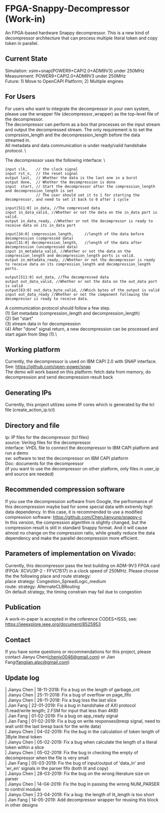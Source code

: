 # FPGA-Snappy-Decompressor (Work-in)
An FPGA-based hardware Snappy decompressor. This is a new kind of decompressor architecture that can process multiple literal token and copy token in parallel.

Current State
---
Simulation: xsim+snap(POWER9+CAPI2.0+ADM9V3) under 250MHz\
Measurement: POWER9+CAPI2.0+ADM9V3 under 250MHz\
Future: 1) Move to OpenCAPI Platform; 2) Multiple engines

For Users
----
For users who want to integrate the decompressor in your own system, please use the wrapper file (decompressor_wrapper) as the top-level file of the decompressor. \
The decompressor can perform as a box that processes on the input stream and output the decompressed stream. The only requirement is to set the comprssion_length and the decompression_length before the data streamed in. \
All metadata and data communication is under ready/valid handshake protocol. \

The decompressor uses the following interface: \

    input clk,    // the clock signal
    input rst_n,  // the reset signal
    output last,  // Whether the data is the last one in a burst
    output done,  // Whether the decompression is done
    input  start, // Start the decompressor after the compression_length and decompression_length is set
                  // The user should set it to 1 for starting the decompressor, and need to set it back to 0 after 1 cycle

    input[511:0] in_data, //The compressed data
    input in_data_valid, //Whether or not the data on the in_data port is valid.
    output in_data_ready, //Whether or not the decompressor is ready to receive data on its in_data port

    input[34:0] compression_length,     //length of the data before decompression (compressed data)
    input[31:0] decompression_length,   //length of the data after decompression (uncompressed data)
    input in_metadata_valid, //Whether or not the data on the compression_length and decompression_length ports is valid.
    output in_metadata_ready, //Whether or not the decompressor is ready to receive data on its compression_length and decompression_length ports.

    output[511:0] out_data, //The decompressed data
    output out_data_valid, //Whether or not the data on the out_data port is valid
    output[63:0] out_data_byte_valid, //Which bytes of the output is valid
    input out_data_ready //Whether or not the component following the decompressor is ready to receive data.

A communication protocol should follow a few step. \
(1) Set metadata (compression_length and decompression_length)\
(2) Set "start" \
(3) stream data in for decompression\
(4) After "done" signal return, a new decompression can be processed and start again from Step (1).\


Working platform
----
Currently, the decompressor is used on IBM CAPI 2.0 with SNAP interface. See: https://github.com/open-power/snap \
The demo will work based on this platform: fetch data from memory, do decompression and send decompression result back

Generating IPs
----
Currently, this project utilizes some IP cores which is generated by the tcl file (create_action_ip.tcl)

Directory and file
---
ip: IP files for the decompressor (tcl files)\
source: Verilog files for the decompressor\
interface: VHDL file to connect the decompressor to IBM CAPI platform and run a demo\
sw: software to test the decompressor on IBM CAPI platform\
Doc: documents for the decompressor\
(if you want to use the decompressor on other platform, only files in user_ip and source are needed)

Recommended compression software
----
If you use the decompression software from Google, the perfromance of this decompression maybe bad for some special data with extremly high data dependency. In this case, it is recommended to use a modified compression software: https://github.com/ChenJianyunp/snappy-c \
In this version, the compression algerithm is slightly changed, but the compression result is still in standard Snappy format. And it will cause almost no change on the compression ratio, while greatly reduce the data dependency and make the parallel decompression more efficient.

Parameters of implementation on Vivado:
----
Currently, this decompressor pass the test building on ADM-9V3 FPGA card (FPGA: XCVU3P-2 - FFVC1517) in a clock speed of 250MHz. Please choose the the following place and route strategy:\
place strategy: Congestion_SpreadLogic_medium\
route: strategy:  AlternateCLBRouting\
On default strategy, the timing constrain may fail due to congestion

Publication
------
A work-in-paper is accepted in the coference CODES+ISSS, see: https://ieeexplore.ieee.org/document/8525953

Contact
----
If you have some questions or recommendations for this project, please contact Jianyu Chen(chenjy0046@gmail.com) or Jian Fang(fangjian.alpc@gmail.com)

Update log
----
| Jianyu Chen | 18-11-2018: Fix a bug on the length of garbage_cnt\
| Jianyu Chen | 25-11-2018: Fix a bug of overflow on page_fifo\
| Jianyu Chen | 26-11-2018: Fix a bug loss the last slice\
| Jian Fang   | 22-01-2019: Fix a bug in handshake of AXI protocol (1.read/write length; 2.FSM for input that less than 4KB)\
| Jian Fang   | 01-02-2019: Fix a bug on app_ready signal\
| Jian Fang   | 01-02-2019: Fix a bug on write responses(bresp signal, need to wait until the last bresp back for the write data)\
| Jianyu Chen | 04-02-2019: Fix the bug in the calculation of token length of 3Byte literal token\
| Jianyu Chen | 05-02-2019: Fix a bug when calculate the length of a literal token within a slice\
| Jianyu Chen | 05-02-2019: Fix the bug in checking the empty of decompressor when the file is very small\
| Jian Fang   | 05-03-2019: Fix the bug of input/output of 'data_in' and 'wr_en' signals in the parser fifo (both lit and copy)\
| Jianyu Chen | 28-03-2019: Fix the bug on the wrong literature size on parser\
| Jianyu Chen | 14-04-2019: Fix the bug in passing the wrong NUM_PARSER to control module\
| Jianyu Chen | 23-04-2019: Fix a bug: the length of lit_length is too short\
| Jian Fang   | 14-05-2019: Add decompressor wrapper for reusing this block in other designs
